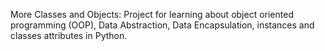 More Classes and Objects:
Project for learning about object oriented programming (OOP), Data Abstraction, Data Encapsulation, instances and classes attributes in Python.

